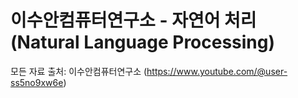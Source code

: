 # 이수안컴퓨터연구소 - 자연어 처리 (Natural Language Processing)

모든 자료 출처: 이수안컴퓨터연구소 (https://www.youtube.com/@user-ss5no9xw6e)
